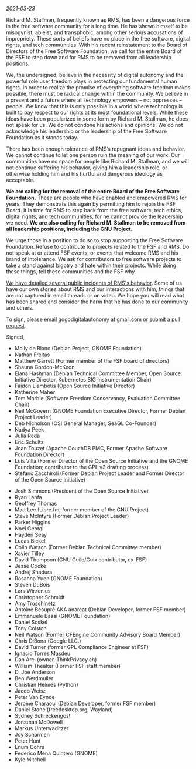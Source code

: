 *2021-03-23*

Richard M. Stallman, frequently known as RMS, has been a dangerous force in the free software community for a long time. He has shown himself to be misogynist, ableist, and transphobic, among other serious accusations of impropriety. These sorts of beliefs have no place in the free software, digital rights, and tech communities. With his recent reinstatement to the Board of Directors of the Free Software Foundation, we call for the entire Board of the FSF to step down and for RMS to be removed from all leadership positions. 

We, the undersigned, believe in the necessity of digital autonomy and the powerful role user freedom plays in protecting our fundamental human rights. In order to realize the promise of everything software freedom makes possible, there must be radical change within the community. We believe in a present and a future where all technology empowers – not oppresses – people. We know that this is only possible in a world where technology is built to pay respect to our rights at its most foundational levels. While these ideas have been popularized in some form by Richard M. Stallman, he does not speak for us. We do not condone his actions and opinions. We do not acknowledge his leadership or the leadership of the Free Software Foundation as it stands today.

There has been enough tolerance of RMS’s repugnant ideas and behavior. We cannot continue to let one person ruin the meaning of our work. Our communities have no space for people like Richard M. Stallman, and we will not continue suffering his behavior, giving him a leadership role, or otherwise holding him and his hurtful and dangerous ideology as acceptable.

**We are calling for the removal of the entire Board of the Free Software Foundation.** These are people who have enabled and empowered RMS for years. They demonstrate this again by permitting him to rejoin the FSF Board. It is time for RMS to step back from the free software, tech ethics, digital rights, and tech communities, for he cannot provide the leadership we need. **We are also calling for Richard M. Stallman to be removed from all leadership positions, including the GNU Project.** 

We urge those in a position to do so to stop supporting the Free Software Foundation. Refuse to contribute to projects related to the FSF and RMS. Do not speak at or attend FSF events, or events that welcome RMS and his brand of intolerance. We ask for contributors to free software projects to take a stand against bigotry and hate within their projects. While doing these things, tell these communities and the FSF why. 

[We have detailed several public incidents of RMS's behavior][1]. Some of us have our own stories about RMS and our interactions with him, things that are not captured in email threads or on video. We hope you will read what has been shared and consider the harm that he has done to our community and others.

[1]: https://rms-open-letter.github.io/appendix

To sign, please email gogodigitalautonomy at gmail.com or [submit a pull request](https://github.com/rms-open-letter/rms-open-letter.github.io/pulls).

Signed,

- Molly de Blanc (Debian Project, GNOME Foundation)
- Nathan Freitas
- Matthew Garrett (Former member of the FSF board of directors)
- Shauna Gordon-McKeon
- Elana Hashman (Debian Technical Committee Member, Open Source Initiative Director, Kubernetes SIG Instrumentation Chair)
- Faidon Liambotis (Open Source Initiative Director)
- Katherine Maher
- Tom Marble (Software Freedom Conservancy, Evaluation Committee Chair)
- Neil McGovern (GNOME Foundation Executive Director, Former Debian Project Leader)
- Deb Nicholson (OSI General Manager, SeaGL Co-Founder)
- Nadya Peek
- Julia Reda
- Eric Schultz
- Joan Touzet (Apache CouchDB PMC, Former Apache Software Foundation Director)
- Luis Villa (Former Director of the Open Source Initiative and the GNOME Foundation; contributor to the GPL v3 drafting process)
- Stefano Zacchiroli (Former Debian Project Leader and Former Director of the Open Source Initiative)

<!-- Any additional signees should go below this comment in chronological order -->

- Josh Simmons (President of the Open Source Initiative)
- Ryan Lahfa
- Geoffrey Thomas
- Matt Lee (Libre.fm, former member of the GNU Project)
- Steve McIntyre (Former Debian Project Leader)
- Parker Higgins
- Noel Georgi
- Hayden Seay
- Lucas Bickel
- Colin Watson (Former Debian Technical Committee member)
- Xavier Tilley
- David Thompson (GNU Guile/Guix contributor, ex-FSF)
- Jesse Cooke
- Andrej Shadura
- Rosanna Yuen (GNOME Foundation)
- Steven DuBois
- Lars Wirzenius
- Christopher Schmidt
- Amy Troschinetz
- Antoine Beaupré AKA anarcat (Debian Developer, former FSF member)
- Emmanuele Bassi (GNOME Foundation)
- Daniel Soskel
- Tony Colston
- Neil Watson (Former CFEngine Community Advisory Board Member)
- Chris DiBona (Google LLC.)
- David Turner (former GPL Compliance Engineer at FSF)
- Ignacio Torres Masdeu
- Dan Arel (owner, ThinkPrivacy.ch)
- William Theaker (Former FSF staff member)
- D. Joe Anderson
- Ben Werdmuller
- Christian Heimes (Python)
- Jacob Weisz
- Peter Van Eynde
- Jerome Charaoui (Debian Developer, former FSF member)
- Daniel Stone (freedesktop.org, Wayland)
- Sydney Schreckengost
- Jonathan McDowell
- Markus Unterwaditzer
- Joy Scharmen
- Peter Hunt
- Enum Cohrs
- Federico Mena Quintero (GNOME)
- Kyle Mitchell
